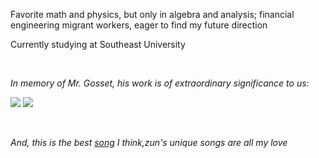 Favorite math and physics, but only in algebra and analysis; financial engineering migrant workers, eager to find my future direction

Currently studying at Southeast University

<br>

_In memory of Mr. Gosset, his work is of extraordinary significance to us:_

![](http://latex.codecogs.com/svg.latex?t=\frac{\bar{X}-\mu}{\frac{S_n}{\sqrt(n)}})
![](http://latex.codecogs.com/svg.latex?f(x)=\frac{\Gamma{(\frac{n+1}{2})}}{\sqrt{n\pi}\Gamma{(\frac{n}{2})}}(1+\frac{x^2}{n})^(-\frac{n+1}{2}))

<br>

_And, this is the best [song](https://music.163.com/#/song?id=22636647) I think,zun's unique songs are all my love_
 
